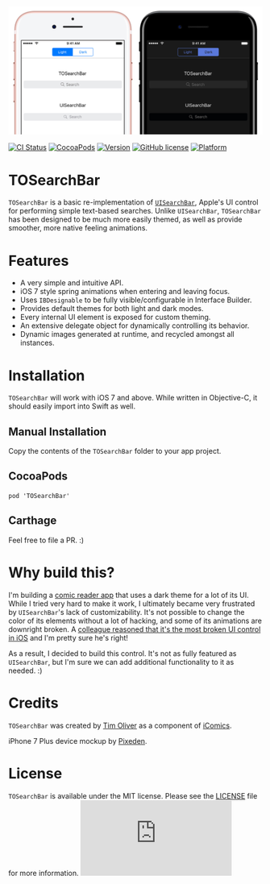 ![TOSearchBar](screenshot.jpg)

[![CI Status](http://img.shields.io/travis/TimOliver/TOSearchBar.svg?style=flat)](http://api.travis-ci.org/TimOliver/TOSearchBar.svg)
[![CocoaPods](https://img.shields.io/cocoapods/dt/TOSearchBar.svg?maxAge=3600)](https://cocoapods.org/pods/TOSearchBar)
[![Version](https://img.shields.io/cocoapods/v/TOSearchBar.svg?style=flat)](http://cocoadocs.org/docsets/TOSearchBar)
[![GitHub license](https://img.shields.io/badge/license-MIT-blue.svg)](https://raw.githubusercontent.com/TimOliver/TOSearchBar/master/LICENSE)
[![Platform](https://img.shields.io/cocoapods/p/TOSearchBar.svg?style=flat)](http://cocoadocs.org/docsets/TOSearchBar)

# TOSearchBar

`TOSearchBar` is a basic re-implementation of [`UISearchBar`](https://developer.apple.com/reference/uikit/uisearchbar), Apple's UI control for performing simple text-based searches. Unlike `UISearchBar`, `TOSearchBar` has been designed to be much more easily themed, as well as provide smoother, more native feeling animations.

# Features

* A very simple and intuitive API.
* iOS 7 style spring animations when entering and leaving focus.
* Uses `IBDesignable` to be fully visible/configurable in Interface Builder.
* Provides default themes for both light and dark modes.
* Every internal UI element is exposed for custom theming.
* An extensive delegate object for dynamically controlling its behavior.
* Dynamic images generated at runtime, and recycled amongst all instances.

# Installation

`TOSearchBar` will work with iOS 7 and above. While written in Objective-C, it should easily import into Swift as well.

## Manual Installation

Copy the contents of the `TOSearchBar` folder to your app project.

## CocoaPods

```
pod 'TOSearchBar'
```

## Carthage

Feel free to file a PR. :)

# Why build this?

I'm building a [comic reader app](http://icomics.co) that uses a dark theme for a lot of its UI. While I tried very hard to make it work, I ultimately became very frustrated by `UISearchBar`'s lack of customizability. It's not possible to change the color of its elements without a lot of hacking, and some of its animations are downright broken. A [colleague reasoned that it's the most broken UI control in iOS](https://twitter.com/icanzilb/status/785411489712726016) and I'm pretty sure he's right!

As a result, I decided to build this control. It's not as fully featured as `UISearchBar`, but I'm sure we can add additional functionality to it as needed. :)

# Credits

`TOSearchBar` was created by [Tim Oliver](http://twitter.com/TimOliverAU) as a component of [iComics](http://icomics.co).

iPhone 7 Plus device mockup by [Pixeden](http://www.pixeden.com).

# License

`TOSearchBar` is available under the MIT license. Please see the [LICENSE](LICENSE) file for more information. ![analytics](https://ga-beacon.appspot.com/UA-5643664-16/TOSearchBar/README.md?pixel)
